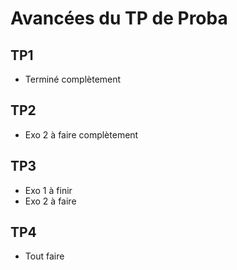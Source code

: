 # Avancées du TP de Proba

## TP1
* Terminé complètement
## TP2
* Exo 2 à faire complètement
## TP3
* Exo 1 à finir
* Exo 2 à faire
## TP4
* Tout faire
